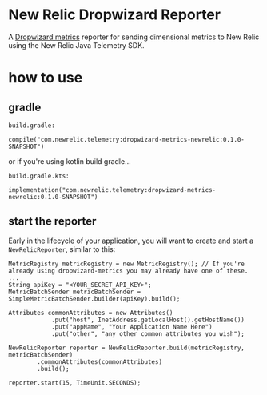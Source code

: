 # New Relic Dropwizard Reporter
A [Dropwizard metrics](https://metrics.dropwizard.io/4.0.0/) reporter for sending dimensional metrics to New Relic using the New Relic Java Telemetry SDK.

# how to use

## gradle

`build.gradle:`
```
compile("com.newrelic.telemetry:dropwizard-metrics-newrelic:0.1.0-SNAPSHOT")
```

or if you're using kotlin build gradle...

`build.gradle.kts:`
```
implementation("com.newrelic.telemetry:dropwizard-metrics-newrelic:0.1.0-SNAPSHOT")
```

## start the reporter

Early in the lifecycle of your application, you will want to create and
start a `NewRelicReporter`, similar to this:

```
MetricRegistry metricRegistry = new MetricRegistry(); // If you're already using dropwizard-metrics you may already have one of these.
...
String apiKey = "<YOUR_SECRET_API_KEY>";
MetricBatchSender metricBatchSender = SimpleMetricBatchSender.builder(apiKey).build();

Attributes commonAttributes = new Attributes()
            .put("host", InetAddress.getLocalHost().getHostName())
            .put("appName", "Your Application Name Here")
            .put("other", "any other common attributes you wish");
            
NewRelicReporter reporter = NewRelicReporter.build(metricRegistry, metricBatchSender)
        .commonAttributes(commonAttributes)
        .build();
        
reporter.start(15, TimeUnit.SECONDS);
```